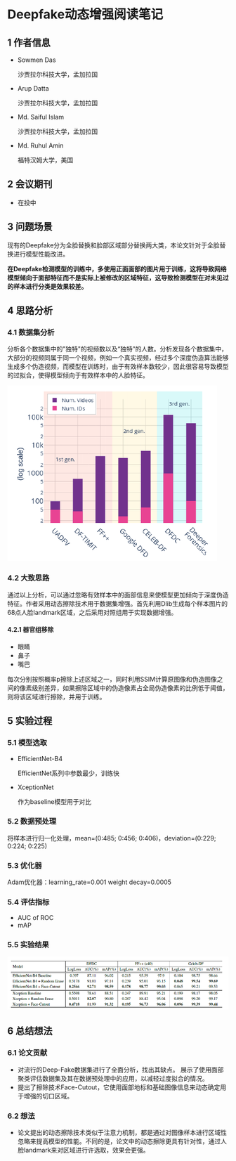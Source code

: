 # Deepfake动态增强阅读笔记                                                      

## 1 作者信息

- Sowmen Das

  沙贾拉尔科技大学，孟加拉国

- Arup Datta

  沙贾拉尔科技大学，孟加拉国

- Md. Saiful Islam

  沙贾拉尔科技大学，孟加拉国

- Md. Ruhul Amin

  福特汉姆大学，美国

## 2 会议期刊

- 在投中

## 3 问题场景

现有的Deepfake分为全脸替换和脸部区域部分替换两大类，本论文针对于全脸替换进行模型性能改进。

**在Deepfake检测模型的训练中，多使用正面面部的图片用于训练，这将导致网络模型倾向于面部特征而不是实际上被修改的区域特征，这导致检测模型在对未见过的样本进行分类是效果较差。**

## 4 思路分析

### 4.1 数据集分析

分析各个数据集中的"独特"的视频数以及“独特”的人数。分析发现各个数据集中，大部分的视频同属于同一个视频，例如一个真实视频，经过多个深度伪造算法能够生成多个伪造视频，而模型在训练时，由于有效样本数较少，因此很容易导致模型的过拟合，使得模型倾向于有效样本中的人脸特征。

![数据集](./dataset.png)

### 4.2 大致思路

通过以上分析，可以通过忽略有效样本中的面部信息来使模型更加倾向于深度伪造特征。作者采用动态擦除技术用于数据集增强。首先利用Dlib生成每个样本图片的68点人脸landmark区域，之后采用对照组用于实现数据增强。

#### 4.2.1 器官组移除

- 眼睛
- 鼻子
- 嘴巴

每次分别按照概率p擦除上述区域之一，同时利用SSIM计算原图像和伪造图像之间的像素级别差异，如果擦除区域中的伪造像素占全局伪造像素的比例低于阈值，则将该区域进行擦除，并用于训练。

## 5 实验过程

### 5.1 模型选取

- EfficientNet-B4

  EfficientNet系列中参数最少，训练快

- XceptionNet

  作为baseline模型用于对比

### 5.2 数据预处理

将样本进行归一化处理，mean=(0:485; 0:456; 0:406)，deviation=(0:229; 0:224; 0:225)

### 5.3 优化器

Adam优化器：learning_rate=0.001 weight decay=0.0005

### 5.4 评估指标

- AUC of ROC
- mAP

### 5.5 实验结果

![结果](./result.png)

## 6 总结想法

### 6.1 论文贡献

- 对流行的Deep-Fake数据集进行了全面分析，找出其缺点。 展示了使用面部聚类评估数据集及其在数据预处理中的应用，以减轻过度拟合的情况。
- 提出了擦除技术Face-Cutout，它使用面部地标和基础图像信息来动态确定用于增强的切口区域。

### 6.2 想法

- 论文提出的动态擦除技术类似于注意力机制，都是通过对图像样本进行区域性忽略来提高模型的性能。不同的是，论文中的动态擦除更具有针对性，通过人脸landmark来对区域进行许选取，效果会更强。

